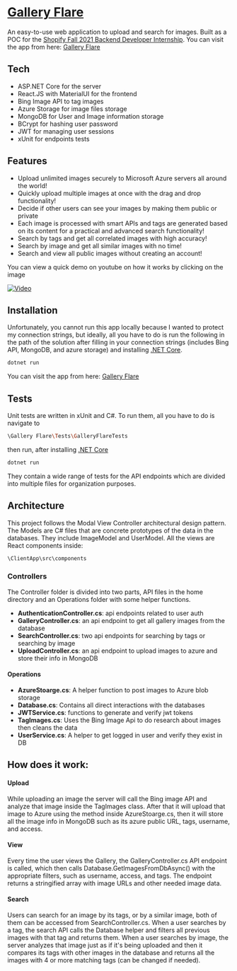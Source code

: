 # [Gallery Flare]

An easy-to-use web application to upload and search for images. Built as a POC for the [Shopify Fall 2021 Backend Developer Internship]. You can visit the app from here: [Gallery Flare]
## Tech
- ASP.NET Core for the server
- React.JS with MaterialUI for the frontend
- Bing Image API to tag images
- Azure Storage for image files storage
- MongoDB for User and Image information storage
- BCrypt for hashing user password
- JWT for managing user sessions
- xUnit for endpoints tests

## Features

- Upload unlimited images securely to Microsoft Azure servers all around the world!
- Quickly upload multiple images at once with the drag and drop functionality!
- Decide if other users can see your images by making them public or private
- Each image is processed with smart APIs and tags are generated based on its content for a practical and advanced search functionality!
- Search by tags and get all correlated images with high accuracy!
- Search by image and get all similar images with no time!
- Search and view all public images without creating an account!

You can view a quick demo on youtube on how it works by clicking on the image

[![Video](https://webpagetracker.blob.core.windows.net/pics/flare.png)](https://youtu.be/12mRON3D640 "Demo")

## Installation

Unfortunately, you cannot run this app locally because I wanted to protect my connection strings, but ideally, all you have to do is run the following in the path of the solution after filling in your connection strings (includes Bing API, MongoDB, and azure storage) and installing [.NET Core].
```sh
dotnet run
```
You can visit the app from here:
[Gallery Flare]

## Tests
Unit tests are written in xUnit and C#. To run them, all you have to do is navigate to
```sh
\Gallery Flare\Tests\GalleryFlareTests
```
then run, after installing [.NET Core]
```sh
dotnet run
```
They contain a wide range of tests for the API endpoints which are divided into multiple files for organization purposes.
## Architecture

This project follows the Modal View Controller architectural design pattern.
The Models are C# files that are concrete prototypes of the data in the databases.
They include ImageModel and UserModel.
All the views are React components inside:
```sh
\ClientApp\src\components
```
### Controllers
The Controller folder is divided into two parts, API files in the home directory and an Operations folder with some helper functions. 
- **AuthenticationController.cs**: api endpoints related to user auth
- **GalleryController.cs**: an api endpoint to get all gallery images from the database
- **SearchController.cs**: two api endpoints for searching by tags or searching by image
- **UploadController.cs**: an api endpoint to upload images to azure and store their info in MongoDB

#### Operations
- **AzureStoarge.cs**: A helper function to post images to Azure blob storage
- **Database.cs**: Contains all direct interactions with the databases
- **JWTService.cs**: functions to generate and verify jwt tokens
- **TagImages.cs**: Uses the Bing Image Api to do research about images then cleans the data
- **UserService.cs**: A helper to get logged in user and verify they exist in DB

## How does it work:
#### Upload
While uploading an image the server will call the Bing image API and analyze that image inside the TagImages class. After that it will upload that image to Azure using the method inside AzureStoarge.cs, then it will store all the image info in MongoDB such as its azure public URL, tags, username, and access.
#### View
Every time the user views the Gallery, the GalleryController.cs API endpoint is called, which then calls Database.GetImagesFromDbAsync() with the appropriate filters, such as username, access, and tags. The endpoint returns a stringified array with image URLs and other needed image data.
#### Search
Users can search for an image by its tags, or by a similar image, both of them can be accessed from SearchController.cs. When a user searches by a tag, the search API calls the Database helper and filters all previous images with that tag and returns them. When a user searches by image, the server analyzes that image just as if it's being uploaded and then it compares its tags with other images in the database and returns all the images with 4 or more matching tags (can be changed if needed).


   [Shopify Fall 2021 Backend Developer Internship]: <https://docs.google.com/document/d/1ZKRywXQLZWOqVOHC4JkF3LqdpO3Llpfk_CkZPR8bjak/edit#heading=h.n7bww7g70ipk>
[Gallery Flare]: https://galleryflare.azurewebsites.net
[.NET Core]: https://dotnet.microsoft.com/download

